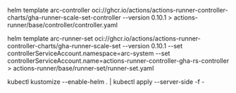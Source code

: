 

helm template arc-controller oci://ghcr.io/actions/actions-runner-controller-charts/gha-runner-scale-set-controller --version 0.10.1 > actions-runner/base/controller/controller.yaml


helm template arc-runner-set oci://ghcr.io/actions/actions-runner-controller-charts/gha-runner-scale-set --version 0.10.1 --set controllerServiceAccount.namespace=arc-system --set controllerServiceAccount.name=actions-runner-controller-gha-rs-controller > actions-runner/base/runner-set/runner-set.yaml


kubectl kustomize --enable-helm . | kubectl apply --server-side -f -
